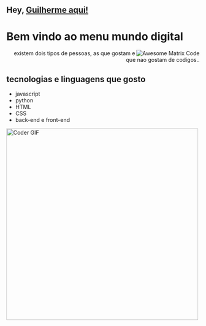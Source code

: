 ## Hey, [Guilherme aqui!](https://www.youtube.com/channel/UCietjxpksncMdOUkycv5nqA)  

<h1>Bem vindo ao menu mundo digital</h1> 

<img src = 'https://github.com/MarikIshtar007/MarikIshtar007/blob/master/images/matrix.gif' alt = 'Awesome Matrix Code' align='right'/>

<div style="text-align: right">existem dois tipos de pessoas, as que gostam e que nao gostam de codigos.. </div>

## tecnologias e linguagens que gosto
* javascript
* python
* HTML
* CSS
* back-end e front-end

 <img src="https://media.giphy.com/media/SWoSkN6DxTszqIKEqv/giphy.gif" alt="Coder GIF" width="500">

 



 
